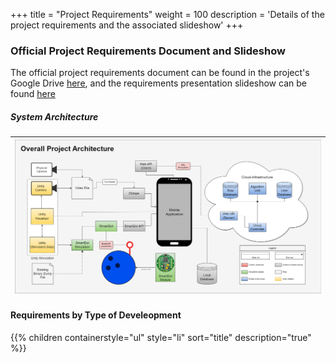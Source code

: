 +++
title = "Project Requirements"
weight = 100
description = 'Details of the project requirements and the associated slideshow'
+++

### Official Project Requirements Document and Slideshow
The official project requirements document can be found in the project's Google Drive [here](https://docs.google.com/document/d/1EZ8Km40_kkoS-cVtnCJkH23AhC-8FPmfpDf5knASH1k/edit?usp=drive_link), and the requirements presentation slideshow can be found [here](https://docs.google.com/presentation/d/1LYcm5t7ulaw-TcHUD_Lb3ui-KiWEwgmRPJM2SycaR3k/edit?usp=drive_link)

##### System Architecture
| ![RevMetrix Diagram](OverallSystemArchitecture.png?width=60vw&lightbox=false) | 
|:--:| 

#### Requirements by Type of Develeopment
{{% children containerstyle="ul" style="li" sort="title" description="true" %}}


